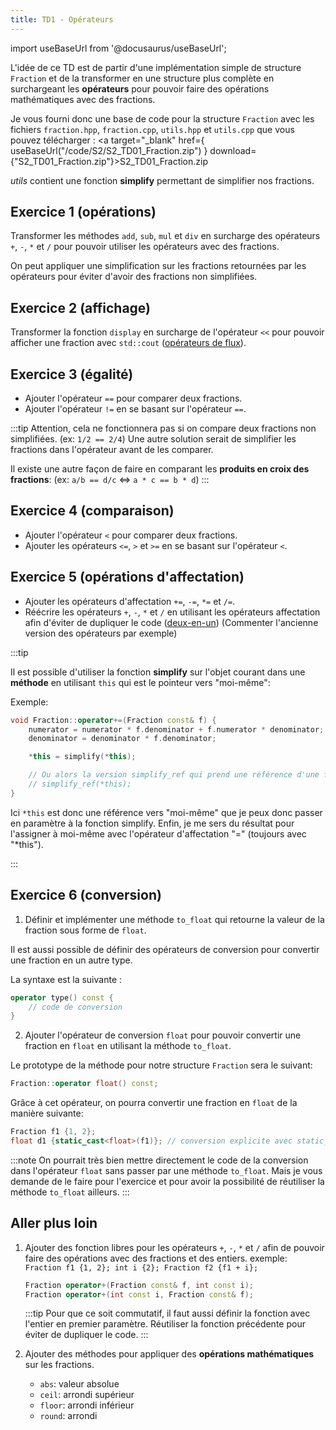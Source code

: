 ```yaml
---
title: TD1 - Opérateurs
---
```


import useBaseUrl from '@docusaurus/useBaseUrl';

L'idée de ce TD est de partir d'une implémentation simple de structure `Fraction` et de la transformer en une structure plus complète en surchargeant les **opérateurs** pour pouvoir faire des opérations mathématiques avec des fractions.

Je vous fourni donc une base de code pour la structure `Fraction` avec les fichiers `fraction.hpp`, `fraction.cpp`, `utils.hpp` et `utils.cpp` que vous pouvez télécharger : <a target="_blank" href={ useBaseUrl("/code/S2/S2_TD01_Fraction.zip") } download={"S2_TD01_Fraction.zip"}>S2_TD01_Fraction.zip</a>



*utils* contient une fonction **simplify** permettant de simplifier nos fractions.
## Exercice 1 (opérations)

Transformer les méthodes `add`, `sub`, `mul` et `div` en surcharge des opérateurs `+`, `-`, `*` et `/` pour pouvoir utiliser les opérateurs avec des fractions.

On peut appliquer une simplification sur les fractions retournées par les opérateurs pour éviter d'avoir des fractions non simplifiées.

## Exercice 2 (affichage)

Transformer la fonction `display` en surcharge de l'opérateur `<<` pour pouvoir afficher une fraction avec `std::cout` ([opérateurs de flux](/Lessons/S2/Operators/#opérateurs-de-flux)).

## Exercice 3 (égalité)

- Ajouter l'opérateur `==` pour comparer deux fractions.
- Ajouter l'opérateur `!=` en se basant sur l'opérateur `==`.

:::tip
Attention, cela ne fonctionnera pas si on compare deux fractions non simplifiées. (ex: `1/2 == 2/4`) Une autre solution serait de simplifier les fractions dans l'opérateur avant de les comparer.

Il existe une autre façon de faire en comparant les **produits en croix des fractions**: (ex: `a/b == d/c` \<=> `a * c == b * d`)
:::

## Exercice 4 (comparaison)

- Ajouter l'opérateur `<` pour comparer deux fractions.
- Ajouter les opérateurs `<=`, `>` et `>=` en se basant sur l'opérateur `<`.

## Exercice 5 (opérations d'affectation)

- Ajouter les opérateurs d'affectation `+=`, `-=`, `*=` et `/=`.
- Réécrire les opérateurs `+`, `-`, `*` et `/` en utilisant les opérateurs affectation afin d'éviter de dupliquer le code ([deux-en-un](/Lessons/S2/Operators/#deux-en-un)) (Commenter l'ancienne version des opérateurs par exemple)

:::tip

Il est possible d'utiliser la fonction **simplify** sur l'objet courant dans une **méthode** en utilisant `this` qui est le pointeur vers "moi-même":

Exemple:
```cpp
void Fraction::operator+=(Fraction const& f) {
    numerator = numerator * f.denominator + f.numerator * denominator;
    denominator = denominator * f.denominator;

    *this = simplify(*this);

    // Ou alors la version simplify_ref qui prend une référence d'une fraction à modifier
    // simplify_ref(*this);
}
```

Ici `*this` est donc une référence vers "moi-même" que je peux donc passer en paramètre à la fonction simplify.
Enfin, je me sers du résultat pour l'assigner à moi-même avec l'opérateur d'affectation "=" (toujours avec "*this").

:::

## Exercice 6 (conversion)

1. Définir et implémenter une méthode `to_float` qui retourne la valeur de la fraction sous forme de `float`.

Il est aussi possible de définir des opérateurs de conversion pour convertir une fraction en un autre type.

La syntaxe est la suivante :

```cpp
operator type() const {
    // code de conversion
}
```

2. Ajouter l'opérateur de conversion `float` pour pouvoir convertir une fraction en `float` en utilisant la méthode `to_float`.

Le prototype de la méthode pour notre structure `Fraction` sera le suivant:

```cpp
Fraction::operator float() const;
```

Grâce à cet opérateur, on pourra convertir une fraction en `float` de la manière suivante:

```cpp
Fraction f1 {1, 2};
float d1 {static_cast<float>(f1)}; // conversion explicite avec static_cast
```

:::note
On pourrait très bien mettre directement le code de la conversion dans l'opérateur `float` sans passer par une méthode `to_float`. Mais je vous demande de le faire pour l'exercice et pour avoir la possibilité de réutiliser la méthode `to_float` ailleurs.
:::

## Aller plus loin

1. Ajouter des fonction libres pour les opérateurs `+`, `-`, `*` et `/` afin de pouvoir faire des opérations avec des fractions et des entiers.
    exemple: `Fraction f1 {1, 2}; int i {2}; Fraction f2 {f1 + i};`
    ```cpp
    Fraction operator+(Fraction const& f, int const i);
    Fraction operator+(int const i, Fraction const& f);
    ```

    :::tip
    Pour que ce soit commutatif, il faut aussi définir la fonction avec l'entier en premier paramètre. Réutiliser la fonction précédente pour éviter de dupliquer le code.
    :::

2. Ajouter des méthodes pour appliquer des **opérations mathématiques** sur les fractions.
   - `abs`: valeur absolue
   - `ceil`: arrondi supérieur
   - `floor`: arrondi inférieur
   - `round`: arrondi


